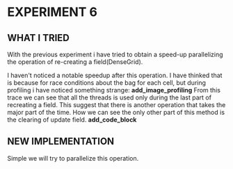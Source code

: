 # EXPERIMENT 6

## WHAT I TRIED
With the previous experiment i have tried to obtain a speed-up parallelizing the operation of re-creating a field(DenseGrid).

I haven't noticed a notable speedup after this operation.
I have thinked that is because for race conditions about the bag for each cell, but during profiling i have noticed something strange:
**add_image_profiling**
From this trace we can see that all the threads is used only during the last part of recreating a field.
This suggest that there is another operation that takes the major part of the time.
How we can see the only other part of this method is the clearing of update field.
**add_code_block**

## NEW IMPLEMENTATION
Simple we will try to parallelize this operation.